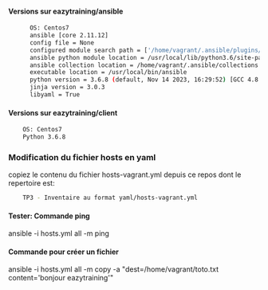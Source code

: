 #### Versions sur eazytraining/ansible
```bash
      OS: Centos7
      ansible [core 2.11.12]
      config file = None
      configured module search path = ['/home/vagrant/.ansible/plugins/modules', '/usr/share/ansible/plugins/modules']
      ansible python module location = /usr/local/lib/python3.6/site-packages/ansible
      ansible collection location = /home/vagrant/.ansible/collections:/usr/share/ansible/collections
      executable location = /usr/local/bin/ansible
      python version = 3.6.8 (default, Nov 14 2023, 16:29:52) [GCC 4.8.5 20150623 (Red Hat 4.8.5-44)]
      jinja version = 3.0.3
      libyaml = True
```
  
#### Versions sur eazytraining/client
```bash
    OS: Centos7
    Python 3.6.8
```

### Modification du fichier hosts en yaml

copiez le contenu du fichier hosts-vagrant.yml depuis ce repos dont le repertoire est:

```bash
    TP3 - Inventaire au format yaml/hosts-vagrant.yml
```

#### Tester: Commande ping

ansible -i hosts.yml all -m ping
 
#### Commande pour créer un fichier

ansible -i hosts.yml all -m copy -a "dest=/home/vagrant/toto.txt content='bonjour eazytraining'"
